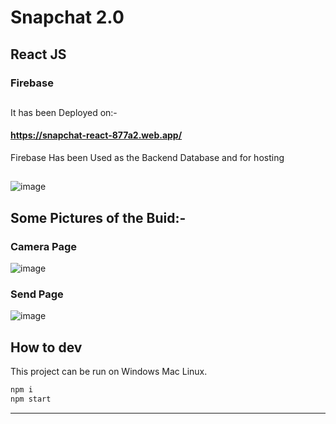 # Snapchat 2.0

## React JS

### Firebase
##

It has been Deployed on:-
#### https://snapchat-react-877a2.web.app/

Firebase Has been Used as the Backend Database and for hosting
##

![image](https://user-images.githubusercontent.com/83405769/150633173-2238dce6-4e1d-425f-be20-19f8d147cf82.png)


## Some Pictures of the Buid:-

### Camera Page
![image](https://user-images.githubusercontent.com/83405769/150633334-452ece48-8b94-4c7e-a490-02611c4c0773.png)

### Send Page
![image](https://user-images.githubusercontent.com/83405769/150633669-a181e00a-b747-4dca-82d4-bbbbe2d782fb.png)


## How to dev

This project can be run on Windows Mac Linux.

```sh
npm i
npm start
```

---
